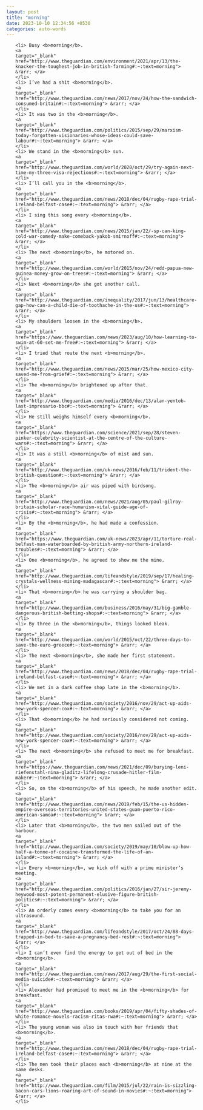 ```yaml
---
layout: post
title: "morning"
date: 2023-10-10 12:34:56 +0530
categories: auto-words
---
```

<ol>

    <li> Busy <b>morning</b>.
    <a 
    target="_blank" 
    href="http://www.theguardian.com/environment/2021/apr/13/the-knacker-the-toughest-job-in-british-farming#:~:text=morning"> &rarr; </a>
    </li>
    <li> I’ve had a shit <b>morning</b>.
    <a 
    target="_blank" 
    href="http://www.theguardian.com/news/2017/nov/24/how-the-sandwich-consumed-britain#:~:text=morning"> &rarr; </a>
    </li>
    <li> It was two in the <b>morning</b>.
    <a 
    target="_blank" 
    href="http://www.theguardian.com/politics/2015/sep/29/marxism-today-forgotten-visionaries-whose-ideas-could-save-labour#:~:text=morning"> &rarr; </a>
    </li>
    <li> We stand in the <b>morning</b> sun.
    <a 
    target="_blank" 
    href="http://www.theguardian.com/world/2020/oct/29/try-again-next-time-my-three-visa-rejections#:~:text=morning"> &rarr; </a>
    </li>
    <li> I’ll call you in the <b>morning</b>.
    <a 
    target="_blank" 
    href="http://www.theguardian.com/news/2018/dec/04/rugby-rape-trial-ireland-belfast-case#:~:text=morning"> &rarr; </a>
    </li>
    <li> I sing this song every <b>morning</b>.
    <a 
    target="_blank" 
    href="http://www.theguardian.com/news/2015/jan/22/-sp-can-king-cold-war-comedy-make-comeback-yakob-smirnoff#:~:text=morning"> &rarr; </a>
    </li>
    <li> The next <b>morning</b>, he motored on.
    <a 
    target="_blank" 
    href="http://www.theguardian.com/world/2015/nov/24/redd-papua-new-guinea-money-grow-on-trees#:~:text=morning"> &rarr; </a>
    </li>
    <li> Next <b>morning</b> she got another call.
    <a 
    target="_blank" 
    href="http://www.theguardian.com/inequality/2017/jun/13/healthcare-gap-how-can-a-child-die-of-toothache-in-the-us#:~:text=morning"> &rarr; </a>
    </li>
    <li> My shoulders loosen in the <b>morning</b>.
    <a 
    target="_blank" 
    href="https://www.theguardian.com/news/2023/aug/10/how-learning-to-swim-at-60-set-me-free#:~:text=morning"> &rarr; </a>
    </li>
    <li> I tried that route the next <b>morning</b>.
    <a 
    target="_blank" 
    href="http://www.theguardian.com/news/2015/mar/25/how-mexico-city-saved-me-from-grief#:~:text=morning"> &rarr; </a>
    </li>
    <li> The <b>morning</b> brightened up after that.
    <a 
    target="_blank" 
    href="http://www.theguardian.com/media/2016/dec/13/alan-yentob-last-impresario-bbc#:~:text=morning"> &rarr; </a>
    </li>
    <li> He still weighs himself every <b>morning</b>.
    <a 
    target="_blank" 
    href="https://www.theguardian.com/science/2021/sep/28/steven-pinker-celebrity-scientist-at-the-centre-of-the-culture-wars#:~:text=morning"> &rarr; </a>
    </li>
    <li> It was a still <b>morning</b> of mist and sun.
    <a 
    target="_blank" 
    href="http://www.theguardian.com/uk-news/2016/feb/11/trident-the-british-question#:~:text=morning"> &rarr; </a>
    </li>
    <li> The <b>morning</b> air was piped with birdsong.
    <a 
    target="_blank" 
    href="http://www.theguardian.com/news/2021/aug/05/paul-gilroy-britain-scholar-race-humanism-vital-guide-age-of-crisis#:~:text=morning"> &rarr; </a>
    </li>
    <li> By the <b>morning</b>, he had made a confession.
    <a 
    target="_blank" 
    href="https://www.theguardian.com/uk-news/2023/apr/11/torture-real-belfast-man-waterboarded-by-british-army-northern-ireland-troubles#:~:text=morning"> &rarr; </a>
    </li>
    <li> One <b>morning</b>, he agreed to show me the mine.
    <a 
    target="_blank" 
    href="http://www.theguardian.com/lifeandstyle/2019/sep/17/healing-crystals-wellness-mining-madagascar#:~:text=morning"> &rarr; </a>
    </li>
    <li> That <b>morning</b> he was carrying a shoulder bag.
    <a 
    target="_blank" 
    href="http://www.theguardian.com/business/2016/may/31/big-gamble-dangerous-british-betting-shops#:~:text=morning"> &rarr; </a>
    </li>
    <li> By three in the <b>morning</b>, things looked bleak.
    <a 
    target="_blank" 
    href="http://www.theguardian.com/world/2015/oct/22/three-days-to-save-the-euro-greece#:~:text=morning"> &rarr; </a>
    </li>
    <li> The next <b>morning</b>, she made her first statement.
    <a 
    target="_blank" 
    href="http://www.theguardian.com/news/2018/dec/04/rugby-rape-trial-ireland-belfast-case#:~:text=morning"> &rarr; </a>
    </li>
    <li> We met in a dark coffee shop late in the <b>morning</b>.
    <a 
    target="_blank" 
    href="http://www.theguardian.com/society/2016/nov/29/act-up-aids-new-york-spencer-cox#:~:text=morning"> &rarr; </a>
    </li>
    <li> That <b>morning</b> he had seriously considered not coming.
    <a 
    target="_blank" 
    href="http://www.theguardian.com/society/2016/nov/29/act-up-aids-new-york-spencer-cox#:~:text=morning"> &rarr; </a>
    </li>
    <li> The next <b>morning</b> she refused to meet me for breakfast.
    <a 
    target="_blank" 
    href="https://www.theguardian.com/news/2021/dec/09/burying-leni-riefenstahl-nina-gladitz-lifelong-crusade-hitler-film-maker#:~:text=morning"> &rarr; </a>
    </li>
    <li> So, on the <b>morning</b> of his speech, he made another edit.
    <a 
    target="_blank" 
    href="http://www.theguardian.com/news/2019/feb/15/the-us-hidden-empire-overseas-territories-united-states-guam-puerto-rico-american-samoa#:~:text=morning"> &rarr; </a>
    </li>
    <li> Later that <b>morning</b>, the two men sailed out of the harbour.
    <a 
    target="_blank" 
    href="http://www.theguardian.com/society/2019/may/10/blow-up-how-half-a-tonne-of-cocaine-transformed-the-life-of-an-island#:~:text=morning"> &rarr; </a>
    </li>
    <li> Every <b>morning</b>, we kick off with a prime minister’s meeting.
    <a 
    target="_blank" 
    href="http://www.theguardian.com/politics/2016/jan/27/sir-jeremy-heywood-most-potent-permanent-elusive-figure-british-politics#:~:text=morning"> &rarr; </a>
    </li>
    <li> An orderly comes every <b>morning</b> to take you for an ultrasound.
    <a 
    target="_blank" 
    href="http://www.theguardian.com/lifeandstyle/2017/oct/24/88-days-trapped-in-bed-to-save-a-pregnancy-bed-rest#:~:text=morning"> &rarr; </a>
    </li>
    <li> I can’t even find the energy to get out of bed in the <b>morning</b>.
    <a 
    target="_blank" 
    href="http://www.theguardian.com/news/2017/aug/29/the-first-social-media-suicide#:~:text=morning"> &rarr; </a>
    </li>
    <li> Alexander had promised to meet me in the <b>morning</b> for breakfast.
    <a 
    target="_blank" 
    href="http://www.theguardian.com/books/2019/apr/04/fifty-shades-of-white-romance-novels-racism-ritas-rwa#:~:text=morning"> &rarr; </a>
    </li>
    <li> The young woman was also in touch with her friends that <b>morning</b>.
    <a 
    target="_blank" 
    href="http://www.theguardian.com/news/2018/dec/04/rugby-rape-trial-ireland-belfast-case#:~:text=morning"> &rarr; </a>
    </li>
    <li> The men took their places each <b>morning</b> at nine at the same desks.
    <a 
    target="_blank" 
    href="http://www.theguardian.com/film/2015/jul/22/rain-is-sizzling-bacon-cars-lions-roaring-art-of-sound-in-movies#:~:text=morning"> &rarr; </a>
    </li>